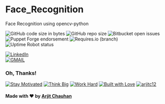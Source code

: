 # Face_Recognition
Face Recognition using opencv-python


![GitHub code size in bytes](https://img.shields.io/github/languages/code-size/arjitc12/Py3?style=plastic)    ![GitHub repo size](https://img.shields.io/github/repo-size/Arjitc12/Py3?style=plastic)    ![Bitbucket open issues](https://img.shields.io/bitbucket/issues-raw/Arjitc12/Py3)    ![Puppet Forge endorsement](https://img.shields.io/puppetforge/e/camptocamp/openssl)     ![Requires.io (branch)](https://img.shields.io/requires/github/celery/celery/master)   ![Uptime Robot status](https://img.shields.io/uptimerobot/status/m778918918-3e92c097147760ee39d02d36) 


 [![LinkedIn](https://img.shields.io/static/v1.svg?label=connect&message=@arjitc12&color=success&logo=linkedin&style=flat&logoColor=white&colorA=blue)](https://www.linkedin.com/in/arjitc12)   
 [![GMAIL](https://img.shields.io/static/v1.svg?label=send&message=arjitc12@gmail.com&color=red&logo=gmail&style=social)](https://www.github.com/Arjitc12)

### Oh, Thanks!
[![Stay Motivated](https://img.shields.io/badge/Stay-Motivated-teal.svg?style=for-the-badge)](https://github.com/Arjitc12)   [![Think Big](https://img.shields.io/badge/Think-Big-orange.svg?style=for-the-badge)](https://github.com/Arjitc12)   [![Work Hard](https://img.shields.io/badge/Work-Hard-blue.svg?style=for-the-badge)](https://github.com/Arjitc12)   [![Built with Love](https://forthebadge.com/images/badges/built-with-love.svg)](https://github.com/bhavesh2699)   [![arjitc12](https://forthebadge.com/images/badges/makes-people-smile.svg)](https://github.com/Arjitc12)


#### Made with :heart: by [Arjit Chauhan](https://www.linkedin.com/in/arjitc12)

